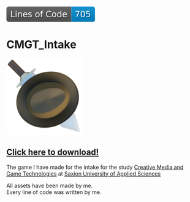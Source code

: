 \
![Lines of Code](https://raw.githubusercontent.com/TechnicJelle/CMGT_Intake/badges/badgelines.svg?token=AFMHXL3KHPYIRNRGXAR6JDLAKOW52)
# CMGT_Intake

[![Icon](/data/Icon.png)](../../releases/latest)

## [Click here to download!](../../releases/latest)

The game I have made for the intake for the study [Creative Media and Game Technologies](https://www.saxion.edu/programmes/bachelor/creative-media-and-game-technologies) at [Saxion University of Applied Sciences](https://www.saxion.edu/)

All assets have been made by me.\
Every line of code was written by me.
